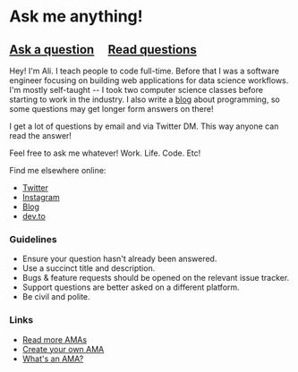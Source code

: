 # Ask me anything!

## [Ask a question](../../issues/new) &nbsp;&nbsp;&nbsp; [Read questions](../../issues?utf8=%E2%9C%93&q=is%3Aissue%20is%3Aclosed%20sort%3Aupdated-desc%20-label%3Ahidden)

Hey! I'm Ali. I teach people to code full-time. Before that I was a software engineer focusing on building web applications for data science workflows. I'm mostly self-taught -- I took two computer science classes before starting to work in the industry. I also write a [blog](https://zen-of-programming.com/) about programming, so some questions may get longer form answers on there!

I get a lot of questions by email and via Twitter DM. This way anyone can read the answer!

Feel free to ask me whatever! Work. Life. Code. Etc!

Find me elsewhere online:

* [Twitter](https://twitter.com/ASpittel)
* [Instagram](https://www.instagram.com/ali_writes_code/)
* [Blog](https://zen-of-programming.com/)
* [dev.to](https://dev.to/aspittel)

### Guidelines

- Ensure your question hasn't already been answered.
- Use a succinct title and description.
- Bugs & feature requests should be opened on the relevant issue tracker.
- Support questions are better asked on a different platform.
- Be civil and polite.

### Links

- [Read more AMAs](https://github.com/sindresorhus/amas)
- [Create your own AMA](https://github.com/sindresorhus/amas/blob/master/create-ama.md)
- [What's an AMA?](https://en.wikipedia.org/wiki//r/IAmA)
